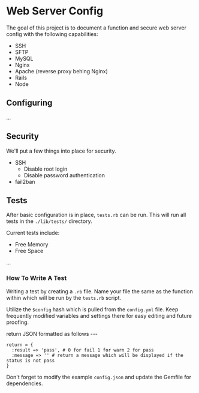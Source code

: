 Web Server Config 
=================

The goal of this project is to document a function and secure web server config
with the following capabilities:

+ SSH
+ SFTP
+ MySQL
+ Nginx
+ Apache (reverse proxy behing Nginx)
+ Rails
+ Node

Configuring
-----------

...

Security
--------

We'll put a few things into place for security.

+ SSH
  + Disable root login
  + Disable password authentication
+ fail2ban

Tests
-----

After basic configuration is in place, `tests.rb` can be run. This will run all
tests in the `./lib/tests/` directory.

Current tests include:

+ Free Memory
+ Free Space

...

### How To Write A Test

Writing a test by creating a `.rb` file. Name your file the same as the function
within which will be run by the `tests.rb` script.

Utilize the `$config` hash which is pulled from the `config.yml` file. Keep frequently
modified variables and settings there for easy editing and future proofing.

return JSON formatted as follows ---

```
return = {
  :result => 'pass', # 0 for fail 1 for warn 2 for pass
  :message => '' # return a message which will be displayed if the status is not pass
}
```

Don't forget to modify the example `config.json` and update the Gemfile for dependencies.
